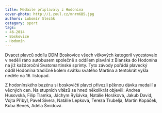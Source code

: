 ```yaml
---
title: Medaile připlavaly z Hodonína
cover-photo: http://i.zoul.cz/mnrm6B5.jpg
authors: Lubomír Slezák
category: sport
tags: 
- 46-2014
- Boskovice
- Hodonín
---
```

Dvacet plavců oddílu DDM Boskovice všech věkových kategorií vycestovalo v neděli ráno autobusem společně s oddílem plavání z Blanska do Hodonína na již každoroční Svatomartinské sprinty. Tyto závody pořádá plavecký oddíl Hodonína tradičně kolem svátku svatého Martina a tentokrát vyšla neděle na 16. listopad.

Z hodonínského bazénu si boskovičtí plavci přivezli pěknou dávku medailí a věcných cen. Na stupních vítězů se hned několikrát objevili: Andrea Husovská, Filip Tlamka, Jáchym Ryšávka, Natálie Horáková, Jakub David, Vojta Přibyl, Pavel Sivera, Natálie Lepková, Tereza Trubelja, Martin Kopáček, Kuba Beneš, Adéla Šmídová.


